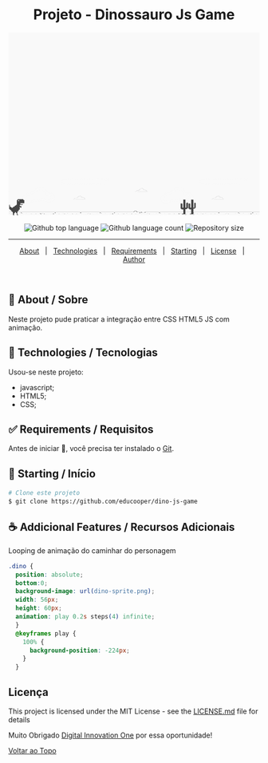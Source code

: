 <h1 align="center">Projeto - Dinossauro Js Game</h1>

![screenshot](example.png?raw=true "screenshot")

<p align="center">
  <img alt="Github top language" src="https://img.shields.io/github/languages/top/educooper/dino-js-game?color=green"> 
  <img alt="Github language count" src="https://img.shields.io/github/languages/top/educooper/dino-js-game?color=56BEB8">
 <img alt="Repository size" src="https://img.shields.io/github/languages/top/dino-js-game?color=56BEB8">

<hr>

<p align="center">
  <a href="#dart-about">About</a> &#xa0; | &#xa0; 
  <!-- <a href="#sparkles-features">Features</a> &#xa0; | &#xa0; -->
  <a href="#rocket-technologies">Technologies</a> &#xa0; | &#xa0;
  <a href="#white_check_mark-requirements">Requirements</a> &#xa0; | &#xa0;
  <a href="#checkered_flag-starting">Starting</a> &#xa0; | &#xa0;
  <a href="#memo-license">License</a> &#xa0; | &#xa0;
  <a href="https://github.com/educooper" target="_blank">Author</a>
</p>

<br>

## :dart: About / Sobre ##

Neste projeto pude praticar a integração entre CSS HTML5 JS com animação. 


## :rocket: Technologies / Tecnologias ##

Usou-se neste projeto:

- javascript;
- HTML5;
- CSS;


## :white_check_mark: Requirements / Requisitos ##

Antes de iniciar :checkered_flag:, você precisa ter instalado o [Git](https://git-scm.com).

## :checkered_flag: Starting / Início ##

```bash
# Clone este projeto
$ git clone https://github.com/educooper/dino-js-game

```

## :coffee: Addicional Features / Recursos Adicionais 

Looping de animação do caminhar do personagem

```css
.dino {
  position: absolute;
  bottom:0;
  background-image: url(dino-sprite.png);
  width: 56px;
  height: 60px;
  animation: play 0.2s steps(4) infinite;
  }
  @keyframes play {
    100% {
      background-position: -224px;
    }
  }

```

## Licença
This project is licensed under the MIT License - see the [LICENSE.md](LICENSE.md) file for details

Muito Obrigado [Digital Innovation One](https://web.digitalinnovation.one/) por essa oportunidade!

<a href="#top">Voltar ao Topo</a>

